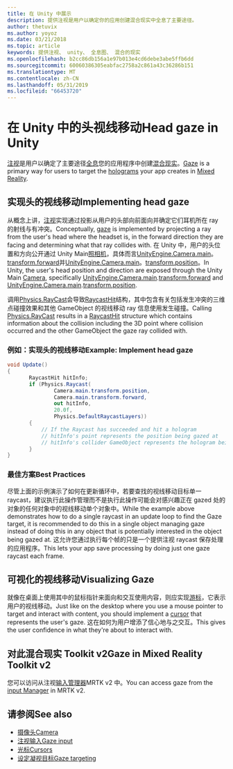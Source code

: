 ```yaml
---
title: 在 Unity 中展示
description: 提供注视是用户以确定你的应用创建混合现实中全息了主要途径。
author: thetuvix
ms.author: yoyoz
ms.date: 03/21/2018
ms.topic: article
keywords: 提供注视、 unity、 全息图、 混合的现实
ms.openlocfilehash: b2cc86db156a1e97b013e4cd6debe3abe5ffb6dd
ms.sourcegitcommit: 60060386305eabfac2758a2c861a43c36286b151
ms.translationtype: MT
ms.contentlocale: zh-CN
ms.lasthandoff: 05/31/2019
ms.locfileid: "66453720"
---
```

# <a name="head-gaze-in-unity"></a><span data-ttu-id="4761e-104">在 Unity 中的头视线移动</span><span class="sxs-lookup"><span data-stu-id="4761e-104">Head gaze in Unity</span></span>

<span data-ttu-id="4761e-105">[注视](gaze.md)是用户以确定了主要途径[全息](hologram.md)您的应用程序中创建[混合现实](mixed-reality.md)。</span><span class="sxs-lookup"><span data-stu-id="4761e-105">[Gaze](gaze.md) is a primary way for users to target the [holograms](hologram.md) your app creates in [Mixed Reality](mixed-reality.md).</span></span>


## <a name="implementing-head-gaze"></a><span data-ttu-id="4761e-106">实现头的视线移动</span><span class="sxs-lookup"><span data-stu-id="4761e-106">Implementing head gaze</span></span>

<span data-ttu-id="4761e-107">从概念上讲，[注视](gaze.md)实现通过投影从用户的头部向前面向并确定它们耳机所在 ray 的射线与有冲突。</span><span class="sxs-lookup"><span data-stu-id="4761e-107">Conceptually, [gaze](gaze.md) is implemented by projecting a ray from the user's head where the headset is, in the forward direction they are facing and determining what that ray collides with.</span></span> <span data-ttu-id="4761e-108">在 Unity 中，用户的头位置和方向公开通过 Unity Main[照相机](camera-in-unity.md)，具体而言[UnityEngine.Camera.main](http://docs.unity3d.com/ScriptReference/Camera-main.html)。[transform.forward](http://docs.unity3d.com/ScriptReference/Transform-forward.html)并[UnityEngine.Camera.main](http://docs.unity3d.com/ScriptReference/Camera-main.html)。[transform.position](http://docs.unity3d.com/ScriptReference/Transform-position.html)。</span><span class="sxs-lookup"><span data-stu-id="4761e-108">In Unity, the user's head position and direction are exposed through the Unity Main [Camera](camera-in-unity.md), specifically [UnityEngine.Camera.main](http://docs.unity3d.com/ScriptReference/Camera-main.html).[transform.forward](http://docs.unity3d.com/ScriptReference/Transform-forward.html) and [UnityEngine.Camera.main](http://docs.unity3d.com/ScriptReference/Camera-main.html).[transform.position](http://docs.unity3d.com/ScriptReference/Transform-position.html).</span></span>

<span data-ttu-id="4761e-109">调用[Physics.RayCast](http://docs.unity3d.com/ScriptReference/Physics.Raycast.html)会导致[RaycastHit](http://docs.unity3d.com/ScriptReference/RaycastHit.html)结构，其中包含有关包括发生冲突的三维点碰撞效果和其他 GameObject 的视线移动 ray 信息使用发生碰撞。</span><span class="sxs-lookup"><span data-stu-id="4761e-109">Calling [Physics.RayCast](http://docs.unity3d.com/ScriptReference/Physics.Raycast.html) results in a [RaycastHit](http://docs.unity3d.com/ScriptReference/RaycastHit.html) structure which contains information about the collision including the 3D point where collision occurred and the other GameObject the gaze ray collided with.</span></span>

### <a name="example-implement-head-gaze"></a><span data-ttu-id="4761e-110">例如：实现头的视线移动</span><span class="sxs-lookup"><span data-stu-id="4761e-110">Example: Implement head gaze</span></span>

```cs
void Update()
{
       RaycastHit hitInfo;
       if (Physics.Raycast(
               Camera.main.transform.position,
               Camera.main.transform.forward,
               out hitInfo,
               20.0f,
               Physics.DefaultRaycastLayers))
       {
           // If the Raycast has succeeded and hit a hologram
           // hitInfo's point represents the position being gazed at
           // hitInfo's collider GameObject represents the hologram being gazed at
       }
}
```

### <a name="best-practices"></a><span data-ttu-id="4761e-111">最佳方案</span><span class="sxs-lookup"><span data-stu-id="4761e-111">Best Practices</span></span>

<span data-ttu-id="4761e-112">尽管上面的示例演示了如何在更新循环中，若要查找的视线移动目标单一 raycast，建议执行此操作管理而不是执行此操作可能会对感兴趣正在 gazed 处的对象的任何对象中的视线移动单个对象中。</span><span class="sxs-lookup"><span data-stu-id="4761e-112">While the example above demonstrates how to do a single raycast in an update loop to find the Gaze target, it is recommended to do this in a single object managing gaze instead of doing this in any object that is potentially interested in the object being gazed at.</span></span> <span data-ttu-id="4761e-113">这允许您通过执行每个帧的只是一个提供注视 raycast 保存处理的应用程序。</span><span class="sxs-lookup"><span data-stu-id="4761e-113">This lets your app save processing by doing just one gaze raycast each frame.</span></span>

## <a name="visualizing-gaze"></a><span data-ttu-id="4761e-114">可视化的视线移动</span><span class="sxs-lookup"><span data-stu-id="4761e-114">Visualizing Gaze</span></span>

<span data-ttu-id="4761e-115">就像在桌面上使用其中的鼠标指针来面向和交互使用内容，则应实现[游标](cursors.md)，它表示用户的视线移动。</span><span class="sxs-lookup"><span data-stu-id="4761e-115">Just like on the desktop where you use a mouse pointer to target and interact with content, you should implement a [cursor](cursors.md) that represents the user's gaze.</span></span> <span data-ttu-id="4761e-116">这在如何为用户增添了信心地与之交互。</span><span class="sxs-lookup"><span data-stu-id="4761e-116">This gives the user confidence in what they're about to interact with.</span></span>

## <a name="gaze-in-mixed-reality-toolkit-v2"></a><span data-ttu-id="4761e-117">对此混合现实 Toolkit v2</span><span class="sxs-lookup"><span data-stu-id="4761e-117">Gaze in Mixed Reality Toolkit v2</span></span>
<span data-ttu-id="4761e-118">您可以访问从注视[输入管理器](https://microsoft.github.io/MixedRealityToolkit-Unity/Documentation/Input/Overview.html)MRTK v2 中。</span><span class="sxs-lookup"><span data-stu-id="4761e-118">You can access gaze from the [input Manager](https://microsoft.github.io/MixedRealityToolkit-Unity/Documentation/Input/Overview.html) in MRTK v2.</span></span>

## <a name="see-also"></a><span data-ttu-id="4761e-119">请参阅</span><span class="sxs-lookup"><span data-stu-id="4761e-119">See also</span></span>
* [<span data-ttu-id="4761e-120">摄像头</span><span class="sxs-lookup"><span data-stu-id="4761e-120">Camera</span></span>](camera-in-unity.md)
* [<span data-ttu-id="4761e-121">注视输入</span><span class="sxs-lookup"><span data-stu-id="4761e-121">Gaze input</span></span>](gaze.md)
* [<span data-ttu-id="4761e-122">光标</span><span class="sxs-lookup"><span data-stu-id="4761e-122">Cursors</span></span>](cursors.md)
* [<span data-ttu-id="4761e-123">设定凝视目标</span><span class="sxs-lookup"><span data-stu-id="4761e-123">Gaze targeting</span></span>](gaze-targeting.md)
